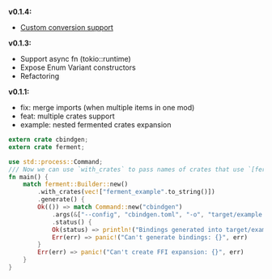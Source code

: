 **v0.1.4:**
- [Custom conversion support](https://github.com/pankcuf/ferment/blob/ff10bec42c55935a3d2b5c457d50e6b5352b418c/ferment-example/src/asyn/query.rs#L1C1-L26C3)

**v0.1.3:**
- Support async fn (tokio::runtime)
- Expose Enum Variant constructors
- Refactoring

**v0.1.1:**

- fix: merge imports (when multiple items in one mod)
- feat: multiple crates support
- example: nested fermented crates expansion
```rust
extern crate cbindgen;
extern crate ferment;

use std::process::Command;
/// Now we can use `with_crates` to pass names of crates that use `[ferment_macro::export]`
fn main() {
    match ferment::Builder::new()
        .with_crates(vec!["ferment_example".to_string()])
        .generate() {
        Ok(()) => match Command::new("cbindgen")
            .args(&["--config", "cbindgen.toml", "-o", "target/example.h"])
            .status() {
            Ok(status) => println!("Bindings generated into target/example.h with status: {}", status),
            Err(err) => panic!("Can't generate bindings: {}", err)
        }
        Err(err) => panic!("Can't create FFI expansion: {}", err)
    }
}
```